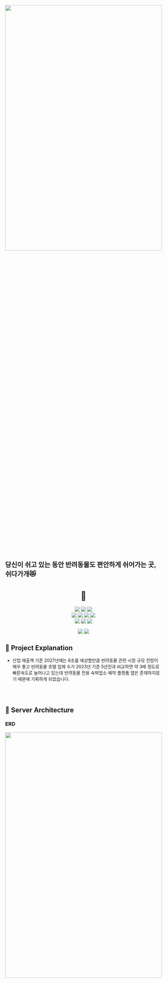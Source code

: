 <img width="100%" height="45%" src="https://user-images.githubusercontent.com/120348555/228705384-594d0b67-9a3e-44d9-b501-6a2466fcb192.jpg">

  
## 당신이 쉬고 있는 동안 반려동물도 편안하게 쉬어가는 곳, 쉬다가개:heart_eyes_cat:


<div align="center">
  <h1>📌</h1>
</div>
<div align="center"> 
  <img src="https://img.shields.io/badge/Python-3776AB?style=flat-square&logo=Python&logoColor=white"/>
  <img src="https://img.shields.io/badge/Flask-000000?style=flat-square&logo=Flask&logoColor=white"/>
  <img src="https://img.shields.io/badge/Serverless-FD5750?style=flat-square&logo=Serverless&logoColor=white"/>
  <br>
  <img src="https://img.shields.io/badge/NumPy-013243?style=flat-square&logo=NumPy&logoColor=white"/>
  <img src="https://img.shields.io/badge/pandas-150458?style=flat-square&logo=pandas&logoColor=white"/> 
  <img src="https://img.shields.io/badge/Postman-FF6C37?style=flat-square&logo=Postman&logoColor=white"/>
  <img src="https://img.shields.io/badge/Amazon AWS-232F3E?style=flat-square&logo=Amazon AWS&logoColor=white"/>
  <br>
  <img src="https://img.shields.io/badge/Amazon RDS-527FFF?style=flat-square&logo=Amazon RDS&logoColor=white"/>
  <img src="https://img.shields.io/badge/Amazon S3-569A31?style=flat-square&logo=Amazon S3&logoColor=white"/>
  <img src="https://img.shields.io/badge/AWS Lambda-FF9900?style=flat-square&logo=AWS Lambda&logoColor=white"/>

<img src="https://img.shields.io/badge/Amazon API Gateway-FF4F8B?style=flat-square&logo=Amazon API Gateway&logoColor=white"/>   <img src="https://img.shields.io/badge/Amazon CloudWatch-FF4F8B?style=flat-square&logo=Amazon CloudWatch&logoColor=white"/>

</div>

## 📌 Project Explanation 
* 산업 매출액 기준 2027년에는 6조를 예상할만큼 반려동물 관련 시장 규모 전망이 매우 좋고 반려동물 호텔 업체 수가 2023년 기준 5년전과 비교하면 약 3배 정도로 빠른속도로 늘어나고 있는데 반려동물 전용 숙박업소 예약 플랫폼 앱은 존재하지않기 때문에 기획하게 되었습니다.

<br><br>
## 📌 Server Architecture
<h3>ERD</h3>
<img width="100%" height="45%" src="https://user-images.githubusercontent.com/120348500/226833912-a76908f8-be04-48cc-86d3-fdab04ae4335.png">

<h3>Server Architecture</h3>
<img width="100%" height="45%" src="https://user-images.githubusercontent.com/120348500/226835058-9547e776-3d0a-40e3-a6ad-f74ad540d123.png">

<h3>API specification</h3>
<img width="100%" height="45%" src="https://user-images.githubusercontent.com/120348500/226835929-3c036d19-b57f-4c2d-b7bc-698bc86b531a.png">


## 📌 개발 기술서

[개발기술서 확인하기(PDF)](https://github.com/hyunsungKR/pethotel-serverless-app/files/11167012/default.pdf)



## <p align="center"> 🌈 Member</p>

### 
|왕현성|윤지수|백민우|
|:-:|:--:|:-:|
|<img src="https://user-images.githubusercontent.com/120348500/227099410-49f69b01-7b82-45a3-ab85-1d477c7ae6d1.jpg" width="100" height="100">|<img src="https://user-images.githubusercontent.com/120348555/227101223-bbfa4b86-906f-4a33-9399-da2ed5f13fbb.jpg" alt="d00hye" width="100" height="100">|<img src="https://user-images.githubusercontent.com/120348555/228713684-a3d415b9-1a34-481b-866c-7b034a2c061a.jpg" alt="DoyKim-20" width="100" height="100">|
|[hyunsungKR](https://github.com/hyunsungKR)|[Yunwltn](https://github.com/Yunwltn)|[leobaek](https://github.com/leobaek)|
